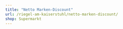 ```yaml
---
title: "Netto Marken-Discount"
url: /riegel-am-kaiserstuhl/netto-marken-discount/
shop: Supermarkt
---
```

